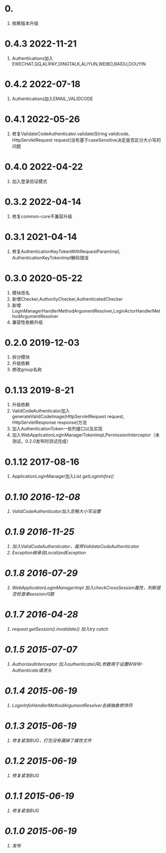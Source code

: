 # 0.
1. 依赖版本升级

# 0.4.3 2022-11-21
1. Authentications加入EWECHAT,QQ,ALIPAY,DINGTALK,ALIYUN,WEIBO,BAIDU,DOUYIN

# 0.4.2 2022-07-18
1. Authentications加入EMAIL_VALIDCODE

# 0.4.1 2022-05-26
1. 修复ValidateCodeAuthenticator.validate(String validcode, HttpServletRequest request)没有基于caseSensitive决定是否区分大小写的问题

# 0.4.0 2022-04-22
1. 加入登录验证模式

# 0.3.2 2022-04-14 
1. 修复common-core不兼容升级

# 0.3.1 2021-04-14

1. 修复AuthenticationKeyTokenWithRequestParamImpl, AuthenticationKeyTokenImpl解码错误
    
# 0.3.0 2020-05-22
1. 模块改名
2. 新增Checker,AuthorityChecker,AuthenticatedChecker
3. 新增LoginManagerHandlerMethodArgumentResolver,LoginActorHandlerMethodArgumentResolver
4. 兼容性依赖升级

# 0.2.0 2019-12-03
1. 拆分模块
2. 升级依赖
3. 修改group名称

# 0.1.13 2019-8-21
1. 升级依赖
2. ValidCodeAuthenticator加入generateValidCodeImage(HttpServletRequest request, HttpServletResponse response)方法
3. 加入AuthenticationToken一些列接口以及实现
4. 加入WebApplicationLoginManagerTokenImpl,PermissionInterceptor（未测试，0.2.0发布时测试完成）
    
# 0.1.12 2017-08-16
1. ApplicationLoginManager加入List<I> getLoginInfos()
    
# 0.1.10 2016-12-08 
1. ValidCodeAuthenticator加入忽略大小写设置
    
# 0.1.9 2016-11-25
1. 加入ValidCodeAuthenticator，废弃ValidateCodeAuthenticator
2. Exception继承自LocalizedException

# 0.1.8 2016-07-29
1. WebApplicationLoginManagerImpl 加入checkCrossSession属性，判断是否检查串session问题

# 0.1.7 2016-04-28 
1. request.getSession().invalidate() 加入try catch

# 0.1.5 2015-07-07 
1. AuthorizedInterceptor 加入authenticateURL参数用于设置WWW-Authenticate请求头

# 0.1.4 2015-06-19 
1. LoginInfoHandlerMethodArgumentResolver去掉抽象修饰符

# 0.1.3 2015-06-19 
1. 修复紧急BUG，打包没有漏掉了属性文件

# 0.1.2 2015-06-19
1. 修复紧急BUG

# 0.1.1 2015-06-19 
1. 修复紧急BUG

# 0.1.0 2015-06-19
1. 发布